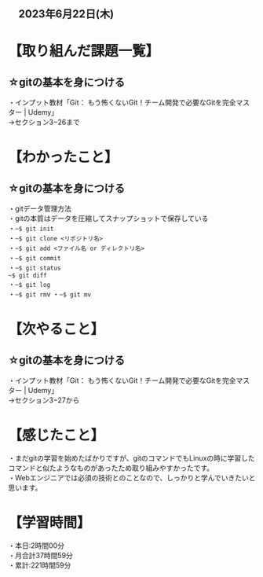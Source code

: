 ## 　2023年6月22日(木)
# 【取り組んだ課題一覧】
## ☆gitの基本を身につける
・インプット教材「Git： もう怖くないGit！チーム開発で必要なGitを完全マスター | Udemy」<br>
→セクション3−26まで
# 【わかったこと】
## ☆gitの基本を身につける
・gitデータ管理方法<br>
・gitの本質はデータを圧縮してスナップショットで保存している<br>
・`~$ git init`<br>
・`~$ git clone <リポジトリ名>`<br>
・`~$ git add <ファイル名 or ディレクトリ名>`<br>
・`~$ git commit`<br>
・`~$ git status`<br>
`~$ git diff`<br>
・`~$ git log`<br>
・`~$ git rm`v
・`~$ git mv`<br>
# 【次やること】
## ☆gitの基本を身につける
・インプット教材「Git： もう怖くないGit！チーム開発で必要なGitを完全マスター | Udemy」<br>
→セクション3−27から
# 【感じたこと】
・まだgitの学習を始めたばかりですが、gitのコマンドでもLinuxの時に学習したコマンドと似たようなものがあったため取り組みやすかったです。<br>
・Webエンジニアでは必須の技術とのことなので、しっかりと学んでいきたいと思います。<br>
# 【学習時間】
・本日:2時間00分<br>
・月合計37時間59分<br>
・累計:221時間59分
